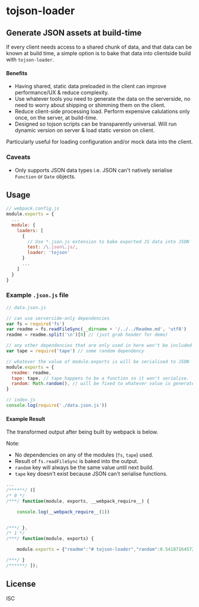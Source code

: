 # tojson-loader

## Generate JSON assets at build-time

If every client needs access to a shared chunk of data, and that data can be known at build time, a simple option is to bake that data into clientside build with `tojson-loader`.

#### Benefits

* Having shared, static data preloaded in the client can improve performance/UX & reduce complexity.
* Use whatever tools you need to generate the data on the serverside, no need to worry about shipping or shimming them on the client.
* Reduce client-side processing load. Perform expensive calulations only once, on the server, at build-time.
* Designed so tojson scripts can be transparently universal. Will run dynamic version on server & load static version on client.

Particularly useful for loading configuration and/or mock data into the client.

### Caveats

* Only supports JSON data types i.e. JSON can't natively serialise `Function` or `Date` objects.

## Usage

```js
// webpack.config.js
module.exports = {
  ...
  module: {
    loaders: [
      {
        // Use *.json.js extension to bake exported JS data into JSON
        test: /\.json\.js/,
        loader: 'tojson'
      }
      ...
    ]
  }
}
```

### Example `.json.js` file

```js
// data.json.js

// can use serverside-only dependencies
var fs = require('fs')
var readme = fs.readFileSync(__dirname + '/../../Readme.md', 'utf8')
readme = readme.split('\n')[0] // (just grab header for demo)

// any other dependencies that are only used in here won't be included in bundle
var tape = require('tape') // some random dependency

// whatever the value of module.exports is will be serialised to JSON
module.exports = {
  readme: readme,
  tape: tape, // tape happens to be a function so it won't serialise.
  random: Math.random(), // will be fixed to whatever value is generated at compile-time
}
```

```js
// index.js
console.log(require('./data.json.js'))
```

#### Example Result

The transformed output after being built by webpack is below.

Note:

* No dependencies on any of the modules (`fs`, `tape`) used.
* Result of `fs.readFileSync` is baked into the output.
* `random` key will always be the same value until next build.
* `tape` key doesn't exist because JSON can't serialise functions.

```js
...
/******/ ([
/* 0 */
/***/ function(module, exports, __webpack_require__) {

	console.log(__webpack_require__(1))


/***/ },
/* 1 */
/***/ function(module, exports) {

	module.exports = {"readme":"# tojson-loader","random":0.5418716457206756}

/***/ }
/******/ ]);
```



## License

ISC
